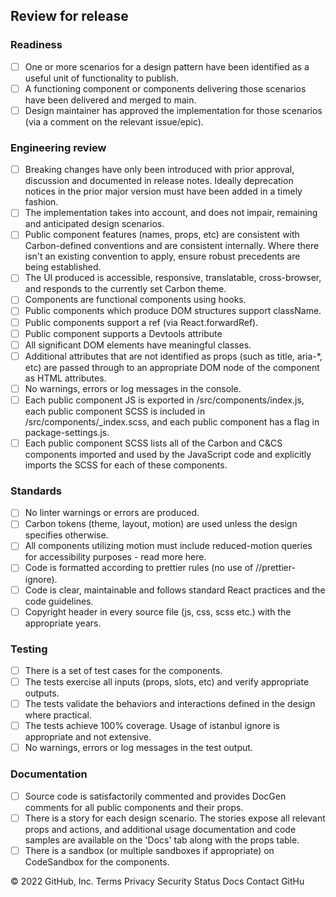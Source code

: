 ## Review for release

### Readiness

- [ ] One or more scenarios for a design pattern have been identified as a useful unit of functionality to publish.
- [ ] A functioning component or components delivering those scenarios have been delivered and merged to main.
- [ ] Design maintainer has approved the implementation for those scenarios (via a comment on the relevant issue/epic).

### Engineering review

- [ ] Breaking changes have only been introduced with prior approval, discussion and documented in release notes. Ideally deprecation notices in the prior major version must have been added in a timely fashion.
- [ ] The implementation takes into account, and does not impair, remaining and anticipated design scenarios.
- [ ] Public component features (names, props, etc) are consistent with Carbon-defined conventions and are consistent internally. Where there isn't an existing convention to apply, ensure robust precedents are being established.
- [ ] The UI produced is accessible, responsive, translatable, cross-browser, and responds to the currently set Carbon theme.
- [ ] Components are functional components using hooks.
- [ ] Public components which produce DOM structures support className.
- [ ] Public components support a ref (via React.forwardRef).
- [ ] Public component supports a Devtools attribute
- [ ] All significant DOM elements have meaningful classes.
- [ ] Additional attributes that are not identified as props (such as title, aria-*, etc) are passed through to an appropriate DOM node of the component as HTML attributes.
- [ ] No warnings, errors or log messages in the console.
- [ ] Each public component JS is exported in /src/components/index.js, each public component SCSS is included in /src/components/_index.scss, and each public component has a flag in package-settings.js.
- [ ] Each public component SCSS lists all of the Carbon and C&CS components imported and used by the JavaScript code and explicitly imports the SCSS for each of these components.

### Standards

- [ ] No linter warnings or errors are produced.
- [ ] Carbon tokens (theme, layout, motion) are used unless the design specifies otherwise.
- [ ] All components utilizing motion must include reduced-motion queries for accessibility purposes - read more here.
- [ ] Code is formatted according to prettier rules (no use of //prettier-ignore).
- [ ] Code is clear, maintainable and follows standard React practices and the code guidelines.
- [ ] Copyright header in every source file (js, css, scss etc.) with the appropriate years.

### Testing

- [ ] There is a set of test cases for the components.
- [ ] The tests exercise all inputs (props, slots, etc) and verify appropriate outputs.
- [ ] The tests validate the behaviors and interactions defined in the design where practical.
- [ ] The tests achieve 100% coverage. Usage of istanbul ignore is appropriate and not extensive.
- [ ] No warnings, errors or log messages in the test output.

### Documentation

- [ ] Source code is satisfactorily commented and provides DocGen comments for all public components and their props.
- [ ] There is a story for each design scenario. The stories expose all relevant props and actions, and additional usage documentation and code samples are available on the 'Docs' tab along with the props table.
- [ ] There is a sandbox (or multiple sandboxes if appropriate) on CodeSandbox for the components.

© 2022 GitHub, Inc.
Terms
Privacy
Security
Status
Docs
Contact GitHu
